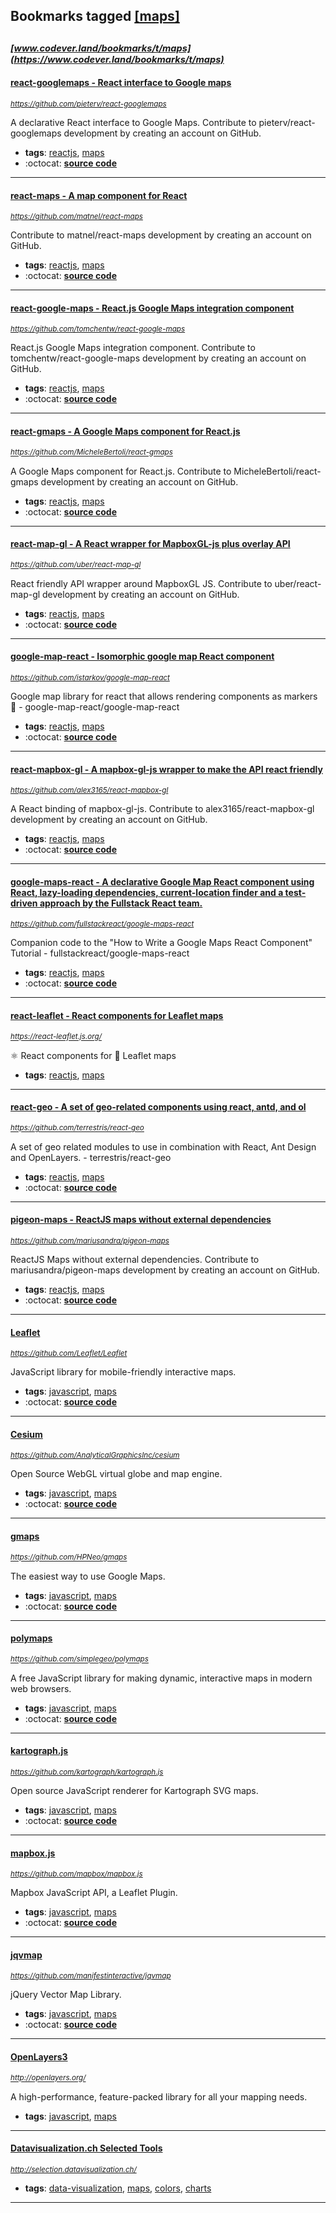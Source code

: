 ## Bookmarks tagged [[maps]](https://www.codever.land/search?q=[maps])

_<sup><sup>[www.codever.land/bookmarks/t/maps](https://www.codever.land/bookmarks/t/maps)</sup></sup>_
---
#### [react-googlemaps - React interface to Google maps](https://github.com/pieterv/react-googlemaps)
_<sup>https://github.com/pieterv/react-googlemaps</sup>_

A declarative React interface to Google Maps. Contribute to pieterv/react-googlemaps development by creating an account on GitHub.
* **tags**: [reactjs](../tagged/reactjs.md), [maps](../tagged/maps.md)
* :octocat: **[source code](https://github.com/pieterv/react-googlemaps)**
---
#### [react-maps - A map component for React](https://github.com/matnel/react-maps)
_<sup>https://github.com/matnel/react-maps</sup>_

Contribute to matnel/react-maps development by creating an account on GitHub.
* **tags**: [reactjs](../tagged/reactjs.md), [maps](../tagged/maps.md)
* :octocat: **[source code](https://github.com/matnel/react-maps)**
---
#### [react-google-maps - React.js Google Maps integration component](https://github.com/tomchentw/react-google-maps)
_<sup>https://github.com/tomchentw/react-google-maps</sup>_

React.js Google Maps integration component. Contribute to tomchentw/react-google-maps development by creating an account on GitHub.
* **tags**: [reactjs](../tagged/reactjs.md), [maps](../tagged/maps.md)
* :octocat: **[source code](https://github.com/tomchentw/react-google-maps)**
---
#### [react-gmaps - A Google Maps component for React.js](https://github.com/MicheleBertoli/react-gmaps)
_<sup>https://github.com/MicheleBertoli/react-gmaps</sup>_

A Google Maps component for React.js. Contribute to MicheleBertoli/react-gmaps development by creating an account on GitHub.
* **tags**: [reactjs](../tagged/reactjs.md), [maps](../tagged/maps.md)
* :octocat: **[source code](https://github.com/MicheleBertoli/react-gmaps)**
---
#### [react-map-gl - A React wrapper for MapboxGL-js plus overlay API](https://github.com/uber/react-map-gl)
_<sup>https://github.com/uber/react-map-gl</sup>_

React friendly API wrapper around MapboxGL JS. Contribute to uber/react-map-gl development by creating an account on GitHub.
* **tags**: [reactjs](../tagged/reactjs.md), [maps](../tagged/maps.md)
* :octocat: **[source code](https://github.com/uber/react-map-gl)**
---
#### [google-map-react - Isomorphic google map React component](https://github.com/istarkov/google-map-react)
_<sup>https://github.com/istarkov/google-map-react</sup>_

Google map library for react that allows rendering components as markers :tada: - google-map-react/google-map-react
* **tags**: [reactjs](../tagged/reactjs.md), [maps](../tagged/maps.md)
* :octocat: **[source code](https://github.com/istarkov/google-map-react)**
---
#### [react-mapbox-gl - A mapbox-gl-js wrapper to make the API react friendly](https://github.com/alex3165/react-mapbox-gl)
_<sup>https://github.com/alex3165/react-mapbox-gl</sup>_

A React binding of mapbox-gl-js. Contribute to alex3165/react-mapbox-gl development by creating an account on GitHub.
* **tags**: [reactjs](../tagged/reactjs.md), [maps](../tagged/maps.md)
* :octocat: **[source code](https://github.com/alex3165/react-mapbox-gl)**
---
#### [google-maps-react - A declarative Google Map React component using React, lazy-loading dependencies, current-location finder and a test-driven approach by the Fullstack React team.](https://github.com/fullstackreact/google-maps-react)
_<sup>https://github.com/fullstackreact/google-maps-react</sup>_

Companion code to the "How to Write a Google Maps React Component" Tutorial - fullstackreact/google-maps-react
* **tags**: [reactjs](../tagged/reactjs.md), [maps](../tagged/maps.md)
* :octocat: **[source code](https://github.com/fullstackreact/google-maps-react)**
---
#### [react-leaflet - React components for Leaflet maps](https://react-leaflet.js.org/)
_<sup>https://react-leaflet.js.org/</sup>_

⚛️ React components for 🍃 Leaflet maps
* **tags**: [reactjs](../tagged/reactjs.md), [maps](../tagged/maps.md)
---
#### [react-geo - A set of geo-related components using react, antd, and ol](https://github.com/terrestris/react-geo)
_<sup>https://github.com/terrestris/react-geo</sup>_

A set of geo related modules to use in combination with React, Ant Design and OpenLayers. - terrestris/react-geo
* **tags**: [reactjs](../tagged/reactjs.md), [maps](../tagged/maps.md)
* :octocat: **[source code](https://github.com/terrestris/react-geo)**
---
#### [pigeon-maps - ReactJS maps without external dependencies](https://github.com/mariusandra/pigeon-maps)
_<sup>https://github.com/mariusandra/pigeon-maps</sup>_

ReactJS Maps without external dependencies. Contribute to mariusandra/pigeon-maps development by creating an account on GitHub.
* **tags**: [reactjs](../tagged/reactjs.md), [maps](../tagged/maps.md)
* :octocat: **[source code](https://github.com/mariusandra/pigeon-maps)**
---
#### [Leaflet](https://github.com/Leaflet/Leaflet)
_<sup>https://github.com/Leaflet/Leaflet</sup>_

JavaScript library for mobile-friendly interactive maps.
* **tags**: [javascript](../tagged/javascript.md), [maps](../tagged/maps.md)
* :octocat: **[source code](https://github.com/Leaflet/Leaflet)**
---
#### [Cesium](https://github.com/AnalyticalGraphicsInc/cesium)
_<sup>https://github.com/AnalyticalGraphicsInc/cesium</sup>_

Open Source WebGL virtual globe and map engine.
* **tags**: [javascript](../tagged/javascript.md), [maps](../tagged/maps.md)
* :octocat: **[source code](https://github.com/AnalyticalGraphicsInc/cesium)**
---
#### [gmaps](https://github.com/HPNeo/gmaps)
_<sup>https://github.com/HPNeo/gmaps</sup>_

The easiest way to use Google Maps.
* **tags**: [javascript](../tagged/javascript.md), [maps](../tagged/maps.md)
* :octocat: **[source code](https://github.com/HPNeo/gmaps)**
---
#### [polymaps](https://github.com/simplegeo/polymaps)
_<sup>https://github.com/simplegeo/polymaps</sup>_

A free JavaScript library for making dynamic, interactive maps in modern web browsers.
* **tags**: [javascript](../tagged/javascript.md), [maps](../tagged/maps.md)
* :octocat: **[source code](https://github.com/simplegeo/polymaps)**
---
#### [kartograph.js](https://github.com/kartograph/kartograph.js)
_<sup>https://github.com/kartograph/kartograph.js</sup>_

Open source JavaScript renderer for Kartograph SVG maps.
* **tags**: [javascript](../tagged/javascript.md), [maps](../tagged/maps.md)
* :octocat: **[source code](https://github.com/kartograph/kartograph.js)**
---
#### [mapbox.js](https://github.com/mapbox/mapbox.js)
_<sup>https://github.com/mapbox/mapbox.js</sup>_

Mapbox JavaScript API, a Leaflet Plugin.
* **tags**: [javascript](../tagged/javascript.md), [maps](../tagged/maps.md)
* :octocat: **[source code](https://github.com/mapbox/mapbox.js)**
---
#### [jqvmap](https://github.com/manifestinteractive/jqvmap)
_<sup>https://github.com/manifestinteractive/jqvmap</sup>_

jQuery Vector Map Library.
* **tags**: [javascript](../tagged/javascript.md), [maps](../tagged/maps.md)
* :octocat: **[source code](https://github.com/manifestinteractive/jqvmap)**
---
#### [OpenLayers3](http://openlayers.org/)
_<sup>http://openlayers.org/</sup>_

A high-performance, feature-packed library for all your mapping needs.
* **tags**: [javascript](../tagged/javascript.md), [maps](../tagged/maps.md)
---
#### [Datavisualization.ch Selected Tools](http://selection.datavisualization.ch/)
_<sup>http://selection.datavisualization.ch/</sup>_

* **tags**: [data-visualization](../tagged/data-visualization.md), [maps](../tagged/maps.md), [colors](../tagged/colors.md), [charts](../tagged/charts.md)
---

